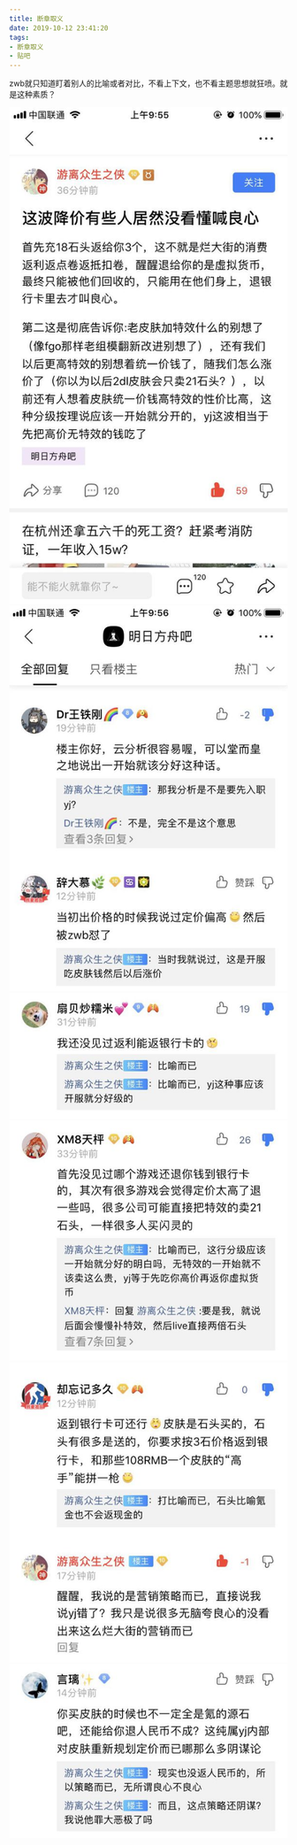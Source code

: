 ```yaml
---
title: 断章取义
date: 2019-10-12 23:41:20
tags:
- 断章取义
- 贴吧
---
```


zwb就只知道盯着别人的比喻或者对比，不看上下文，也不看主题思想就狂喷。就是这种素质？


![](2019-10-12-23-41/01.jpg)
![](2019-10-12-23-41/02.jpg)
![](2019-10-12-23-41/03.jpg)
![](2019-10-12-23-41/04.jpg)
![](2019-10-12-23-41/05.jpg)
![](2019-10-12-23-41/06.jpg)
